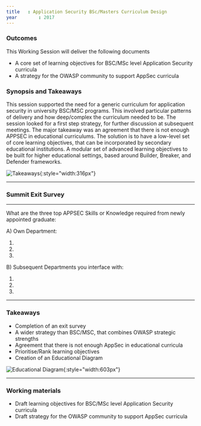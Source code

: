 ```yaml
---
title   : Application Security BSc/Masters Curriculum Design
year		: 2017
---
```



### Outcomes

This Working Session will deliver the following documents

- A core set of learning objectives for BSC/MSc level Application Security curricula
- A strategy for the OWASP community to support AppSec curricula

### Synopsis and Takeaways

This session supported the need for a generic curriculum for application security in university BSC/MSC programs. This involved particular patterns of delivery and how deep/complex the curriculum needed to be.
The session looked for a first step strategy, for further discussion at subsequent meetings. The major takeaway was an agreement that there is not enough APPSEC in educational curriculums. The solution is to 
have a low-level set of core learning objectives, that can be incorporated by secondary educational institutions. A modular set of advanced learning objectives to be built for higher educational settings, based around Builder, Breaker, and Defender frameworks.

![Takeaways](https://raw.githubusercontent.com/OWASP/owasp-summit-2017/master/Working-Sessions/Education/AppSec-BSc-Masters-Curriculum-Design/takeaways.jpg){:style="width:316px"}

-------------------------------------------------------------------------------------------
### Summit Exit Survey

-------------------------------------------------------------------------------------------
What are the three top APPSEC Skills or Knowledge required from newly appointed graduate:

A)	Own Department:

1.

2.

3.

B)	Subsequent Departments you interface with:

1.

2.

3.

--------------------------------------------------------------------------------------------

### Takeaways

- Completion of an exit survey
- A wider strategy than BSC/MSC, that combines OWASP strategic strengths
- Agreement that there is not enough AppSec in educational curricula
- Prioritise/Rank learning objectives
- Creation of an Educational Diagram

![Educational Diagram](https://raw.githubusercontent.com/OWASP/owasp-summit-2017/master/Working-Sessions/Education/AppSec-BSc-Masters-Curriculum-Design/learning-objectives.jpg){:style="width:603px"}

---

### Working materials

- Draft learning objectives for BSC/MSc level Application Security curricula
- Draft strategy for the OWASP community to support AppSec curricula
